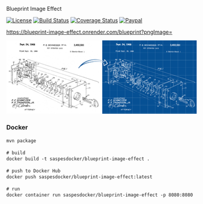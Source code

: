 Blueprint Image Effect

[![License](https://img.shields.io/github/license/saspes/blueprint-image-effect.svg)](https://opensource.org/licenses/MIT) [![Build Status](https://travis-ci.org/SasPes/blueprint-image-effect.svg?branch=master)](https://travis-ci.org/SasPes/blueprint-image-effect) [![Coverage Status](https://coveralls.io/repos/github/SasPes/blueprint-image-effect/badge.svg?branch=master)](https://coveralls.io/github/SasPes/blueprint-image-effect?branch=master) [![Paypal](https://img.shields.io/badge/donate-PayPal-blue.svg)](https://www.paypal.com/cgi-bin/webscr?cmd=_donations&business=TRTGCN324YEXA&currency_code=EUR&source=url)

https://blueprint-image-effect.onrender.com/blueprint?pngImage=

![blueprint](/examples/bp.png)

### Docker
```
mvn package

# build
docker build -t saspesdocker/blueprint-image-effect .

# push to Docker Hub
docker push saspesdocker/blueprint-image-effect:latest

# run
docker container run saspesdocker/blueprint-image-effect -p 8080:8080
```